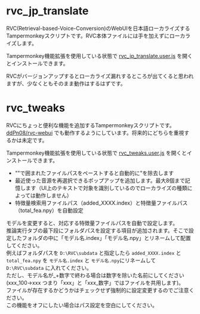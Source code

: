 # rvc_jp_translate

RVC(Retrieval-based-Voice-Conversion)のWebUIを日本語ローカライズするTampermonkeyスクリプトです。RVC本体ファイルには手を加えずにローカライズします。

Tampermonkey機能拡張を使用している状態で [rvc_jp_translate.user.js](https://github.com/hetima/rvc_jp_translate/raw/main/rvc_jp_translate.user.js) を開くとインストールできます。

RVCがバージョンアップするとローカライズ漏れするところが出てくると思われますが、少なくともそのまま動作はするはずです。


# rvc_tweaks

RVCにちょっと便利な機能を追加するTampermonkeyスクリプトです。[ddPn08/rvc-webui](https://github.com/ddPn08/rvc-webui) でも動作するようにしています。将来的にどちらを重視するかは未定です。

Tampermonkey機能拡張を使用している状態で [rvc_tweaks.user.js](https://github.com/hetima/rvc_jp_translate/raw/main/rvc_tweaks.user.js) を開くとインストールできます。

- ""で囲まれたファイルパスをペーストすると自動的に"を除去します
- 最近使った音源を再選択できるポップアップを追加します。最大8個まで記憶します（UI上のテキストで対象を識別しているのでローカライズの種類によっては動作しません）
- 特徴量検索用ファイルパス（added_XXXX.index）と特徴量ファイルパス（total_fea.npy）を自動設定

モデルを変更すると、対応する特徴量ファイルパスを自動で設定します。  
推論実行タブの最下段にフォルダパスを設定する項目が追加されます。そこで設定したフォルダの中に「モデル名.index」「モデル名.npy」とリネームして配置してください。  
例えばフォルダパスを `D:\RVC\subdata` と指定したら `added_XXXX.index` と `total_fea.npy` を `モデル名.index` と `モデル名.npy`にリネームして `D:\RVC\subdata` に入れてください。  
ただし、モデル名が_+数字で終わる場合は数字を除いた名前にしてください(xxx_100→xxx つまり「xxx」と「xxx_数字」ではファイルを共用します)。  
ファイルが存在するかどうかはチェックせず強制的に設定変更するのでご注意ください。  
この機能をオフにしたい場合はパス設定を空白にしてください。

